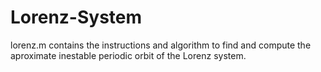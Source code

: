 # Lorenz-System

lorenz.m contains the instructions and algorithm to find and compute the aproximate inestable periodic orbit of the Lorenz system.
